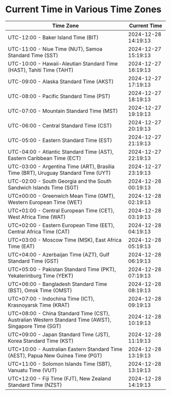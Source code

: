 # Current Time in Various Time Zones

| Time Zone | Current Time |
|-----------|--------------|
| UTC-12:00 - Baker Island Time (BIT) | 2024-12-28 14:19:13 |
| UTC-11:00 - Niue Time (NUT), Samoa Standard Time (SST) | 2024-12-27 15:19:13 |
| UTC-10:00 - Hawaii-Aleutian Standard Time (HAST), Tahiti Time (TAHT) | 2024-12-27 16:19:13 |
| UTC-09:00 - Alaska Standard Time (AKST) | 2024-12-27 17:19:13 |
| UTC-08:00 - Pacific Standard Time (PST) | 2024-12-27 18:19:13 |
| UTC-07:00 - Mountain Standard Time (MST) | 2024-12-27 19:19:13 |
| UTC-06:00 - Central Standard Time (CST) | 2024-12-27 20:19:13 |
| UTC-05:00 - Eastern Standard Time (EST) | 2024-12-27 21:19:13 |
| UTC-04:00 - Atlantic Standard Time (AST), Eastern Caribbean Time (ECT) | 2024-12-27 22:19:13 |
| UTC-03:00 - Argentina Time (ART), Brasília Time (BRT), Uruguay Standard Time (UYT) | 2024-12-27 23:19:13 |
| UTC-02:00 - South Georgia and the South Sandwich Islands Time (SGT) | 2024-12-28 00:19:13 |
| UTC±00:00 - Greenwich Mean Time (GMT), Western European Time (WET) | 2024-12-28 02:19:13 |
| UTC+01:00 - Central European Time (CET), West Africa Time (WAT) | 2024-12-28 03:19:13 |
| UTC+02:00 - Eastern European Time (EET), Central Africa Time (CAT) | 2024-12-28 04:19:13 |
| UTC+03:00 - Moscow Time (MSK), East Africa Time (EAT) | 2024-12-28 05:19:13 |
| UTC+04:00 - Azerbaijan Time (AZT), Gulf Standard Time (GST) | 2024-12-28 06:19:13 |
| UTC+05:00 - Pakistan Standard Time (PKT), Yekaterinburg Time (YEKT) | 2024-12-28 07:19:13 |
| UTC+06:00 - Bangladesh Standard Time (BST), Omsk Time (OMST) | 2024-12-28 08:19:13 |
| UTC+07:00 - Indochina Time (ICT), Krasnoyarsk Time (KRAT) | 2024-12-28 09:19:13 |
| UTC+08:00 - China Standard Time (CST), Australian Western Standard Time (AWST), Singapore Time (SGT) | 2024-12-28 10:19:13 |
| UTC+09:00 - Japan Standard Time (JST), Korea Standard Time (KST) | 2024-12-28 11:19:13 |
| UTC+10:00 - Australian Eastern Standard Time (AEST), Papua New Guinea Time (PGT) | 2024-12-28 13:19:13 |
| UTC+11:00 - Solomon Islands Time (SBT), Vanuatu Time (VUT) | 2024-12-28 13:19:13 |
| UTC+12:00 - Fiji Time (FJT), New Zealand Standard Time (NZST) | 2024-12-28 14:19:13 |
